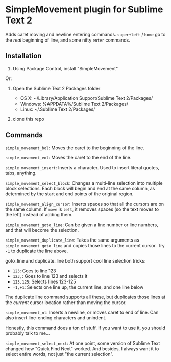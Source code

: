 SimpleMovement plugin for Sublime Text 2
========================================

Adds caret moving and newline entering commands.  `super+left` / `home` go to the *real* beginning of line, and some nifty `enter` commands.


Installation
------------

1. Using Package Control, install "SimpleMovement"

Or:

1. Open the Sublime Text 2 Packages folder

    - OS X: ~/Library/Application Support/Sublime Text 2/Packages/
    - Windows: %APPDATA%/Sublime Text 2/Packages/
    - Linux: ~/.Sublime Text 2/Packages/

2. clone this repo

Commands
--------

`simple_movement_bol`: Moves the caret to the beginning of the line.

`simple_movement_eol`: Moves the caret to the end of the line.

`simple_movement_insert`: Inserts a character.  Used to insert literal quotes, tabs, anything.

`simple_movement_select_block`: Changes a multi-line selection into multiple block selections.  Each block will begin and end at the same column, as determined by the start and end points of the original region.

`simple_movement_align_cursor`: Inserts spaces so that all the cursors are on the same column.  If `move` is `left`, it removes spaces (so the text moves to the left) instead of adding them.

`simple_movement_goto_line`: Can be given a line number or line numbers, and that will become the selection.

`simple_movement_duplicate_line`: Takes the same arguments as `simple_movement_goto_line` and copies those lines to the current cursor.  Try `-1` to duplicate the line above.

goto_line and duplicate_line both support cool line selection tricks:

* `123`: Goes to line 123
* `123,`: Goes to line 123 and selects it
* `123,125`: Selects lines 123-125
* `-1,+1`: Selects one line up, the current line, and one line below

The duplicate line command supports all these, but duplicates those lines at the *current* cursor location rather than moving the cursor.

`simple_movement_nl`: Inserts a newline, or moves caret to end of line.  Can also insert line-ending characters and unindent.

Honestly, this command does a ton of stuff.  If you want to use it, you should probably talk to me...

`simple_movement_select_next`: At one point, some version of Sublime Text changed how "Quick Find Next" worked.  And besides, I always want it to select entire words, not just "the current selection".

